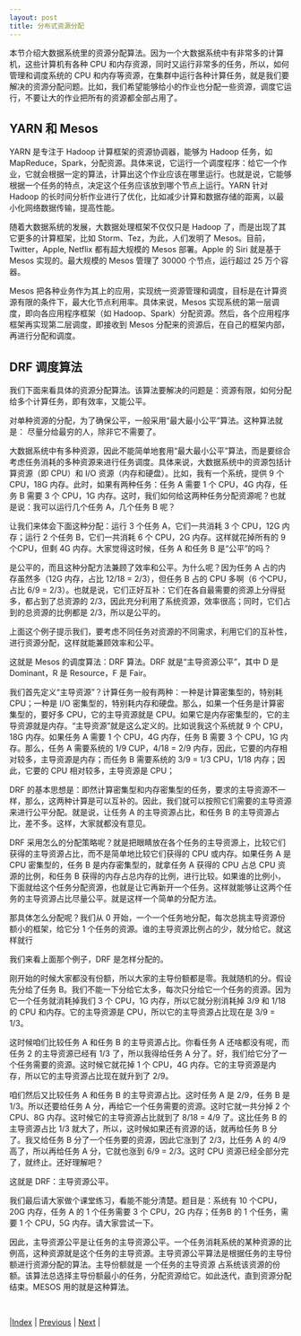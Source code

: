 ```yaml
---
layout: post
title: 分布式资源分配
---
```


本节介绍大数据系统里的资源分配算法。因为一个大数据系统中有非常多的计算机，这些计算机有各种 CPU 和内存资源，同时又运行非常多的任务，所以，如何管理和调度系统的 CPU 和内存等资源，在集群中运行各种计算任务，就是我们要解决的资源分配问题。比如，我们希望能够给小的作业也分配一些资源，调度它运行，不要让大的作业把所有的资源都全部占用了。

## YARN 和 Mesos

YARN 是专注于 Hadoop 计算框架的资源协调器，能够为 Hadoop 任务，如 MapReduce，Spark，分配资源。具体来说，它运行一个调度程序：给它一个作业，它就会根据一定的算法，计算出这个作业应该在哪里运行。也就是说，它能够根据一个任务的特点，决定这个任务应该放到哪个节点上运行。YARN 针对 Hadoop 的长时间分析作业进行了优化，比如减少计算和数据存储的距离，以最小化网络数据传输，提高性能。

随着大数据系统的发展，大数据处理框架不仅仅只是 Hadoop 了，而是出现了其它更多的计算框架，比如 Storm、Tez，为此，人们发明了 Mesos。目前，Twitter，Apple, Netflix 都有超大规模的 Mesos 部署。Apple 的 Siri 就是基于 Mesos 实现的。最大规模的 Mesos 管理了 30000 个节点，运行超过 25 万个容器。

Mesos 把各种业务作为其上的应用，实现统一资源管理和调度，目标是在计算资源有限的条件下，最大化节点利用率。具体来说，Mesos 实现系统的第一层调度，即向各应用程序框架（如 Hadoop、Spark）分配资源。然后，各个应用程序框架再实现第二层调度，即接收到 Mesos 分配来的资源后，在自己的框架内部，再进行分配和调度。

## DRF 调度算法

我们下面来看具体的资源分配算法。该算法要解决的问题是：资源有限，如何分配给多个计算任务，即有效率，又能公平。

对单种资源的分配，为了确保公平，一般采用“最大最小公平”算法。这种算法就是：	尽量分给最穷的人，除非它不需要了。

大数据系统中有多种资源，因此不能简单地套用“最大最小公平”算法，而是要综合考虑任务消耗的多种资源来进行任务调度。具体来说，大数据系统中的资源包括计算资源（即 CPU）和 I/O 资源（内存和硬盘）。比如，我有一个系统，提供 9 个 CPU，18G 内存。此时，如果有两种任务：任务 A 需要 1 个 CPU，4G 内存，任务 B 需要 3 个 CPU，1G 内存。这时，我们如何给这两种任务分配资源呢？也就是说：我可以运行几个任务 A，几个任务 B 呢？

让我们来体会下面这种分配：运行 3 个任务 A，它们一共消耗 3 个 CPU，12G 内存；运行 2 个任务 B，它们一共消耗 6 个 CPU，2G 内存。这样就花掉所有的 9 个CPU，但剩 4G 内存。大家觉得这时候，任务 A 和任务 B 是“公平”的吗？

是公平的，而且这种分配方法兼顾了效率和公平。为什么呢？因为任务 A 占的内存虽然多（12G 内存，占比 12/18 = 2/3），但任务 B 占的 CPU 多啊（6 个CPU，占比 6/9 = 2/3）。也就是说，它们正好互补：它们在各自最需要的资源上分得挺多，都占到了总资源的 2/3，因此充分利用了系统资源，效率很高；同时，它们占到的总资源的比例都是 2/3，所以是公平的。

上面这个例子提示我们，要考虑不同任务对资源的不同需求，利用它们的互补性，进行资源分配，这样就能兼顾效率和公平。

这就是 Mesos 的调度算法：DRF 算法。DRF 就是“主导资源公平”，其中 D 是 Dominant，R 是 Resource，F 是 Fair。

我们首先定义“主导资源”？计算任务一般有两种：一种是计算密集型的，特别耗 CPU；一种是 I/O 密集型的，特别耗内存和硬盘。那么，如果一个任务是计算密集型的，要好多 CPU，它的主导资源就是 CPU。如果它是内存密集型的，它的主导资源就是内存。“主导资源”就是这么定义的。比如说我这个系统就 9 个 CPU，18G 内存。如果任务 A 需要 1 个 CPU，4G 内存，任务 B 需要 3 个 CPU，1G 内存。那么，任务 A 需要系统的 1/9 CUP，4/18 = 2/9 内存，因此，它要的内存相对较多，主导资源是内存；而任务 B 需要系统的 3/9 = 1/3 CPU，1/18 内存；因此，它要的 CPU 相对较多，主导资源是 CPU；

DRF 的基本思想是：即然计算密集型和内存密集型的任务，要求的主导资源不一样，那么，这两种计算是可以互补的。因此，我们就可以按照它们需要的主导资源来进行公平分配。就是说，让任务 A 的主导资源占比，和任务 B 的主导资源占比，差不多。这样，大家就都没有意见。

DRF 采用怎么的分配策略呢？就是把眼睛放在各个任务的主导资源上，比较它们获得的主导资源占比，而不是简单地比较它们获得的 CPU 或内存。如果任务 A 是 CPU 密集型的，任务 B 是内存密集型的，就拿任务 A 获得的 CPU 占总 CPU 资源的比例，和任务 B 获得的内存占总内存的比例，进行比较。如果谁的比例小，下面就给这个任务分配资源，也就是让它再新开一个任务。这样就能够让这两个任务的主导资源占比尽量公平。就是这样一个简单的分配方法。

那具体怎么分配呢？我们从 0 开始，一个一个任务地分配，每次总挑主导资源份额小的框架，给它分 1 个任务的资源。谁的主导资源比例占的少，就分给它。就这样就行

我们来看上面那个例子，DRF 是怎样分配的。

刚开始的时候大家都没有份额，所以大家的主导份额都是零。我就随机的分。假设先分给了任务 B。我们不能一下分给它太多，每次只分给它一个任务的资源。因为它一个任务就消耗掉我们 3 个 CPU，1G 内存，所以它就分别消耗掉 3/9 和 1/18 的 CPU 和内存。它的主导资源是 CPU，所以它的主导资源占比现在是 3/9 = 1/3。

这时候咱们比较任务 A 和任务 B 的主导资源占比。你看任务 A 还啥都没有呢，而任务 2 的主导资源已经有 1/3 了，所以我得给任务 A 分了。好，我们给它分了一个任务需要的资源。这时候它就花掉 1 个 CPU，4G 内存。它的主导资源是内存，所以它的主导资源占比现在就升到了 2/9。

咱们然后又比较任务 A 和任务 B 的主导资源占比。这时任务 A 是 2/9，任务 B 是 1/3。所以还要给任务 A 分，再给它一个任务需要的资源。这时它就一共分掉 2 个 CPU、8G 内存。这时候它的主导资源占比就到了 8/18 = 4/9 了。这比任务 B 的主导资源占比 1/3 就大了，所以，这时候如果还有资源的话，就再给任务 B 分了。我又给任务 B 分了一个任务要的资源，因此它涨到了 2/3，比任务 A 的 4/9 高了，所以再给任务 A 分，它就也涨到 6/9 = 2/3。这时 CPU 资源已经全部分完了，就终止。还好理解吧？

这就是 DRF：主导资源公平。

我们最后请大家做个课堂练习，看能不能分清楚。题目是：系统有 10 个CPU，20G 内存，任务 A 的 1 个任务需要 3 个 CPU，2G 内存；任务B 的 1 个任务，需要 1 个 CPU，5G 内存。请大家尝试一下。

因此，主导资源公平是让任务的主导资源公平。一个任务消耗系统的某种资源的比例高，这种资源就是这个任务的主导资源。主导资源公平算法是根据任务的主导份额进行资源分配的算法。主导份额就是	一个任务的主导资源 占系统该资源的份额。该算法总选择主导份额最小的任务，分配资源给它。如此迭代，直到资源分配结束。MESOS 用的就是这种算法。

<br/>

|[Index](../) | [Previous](9-3-paxos) | [Next](11-0-databus) |
